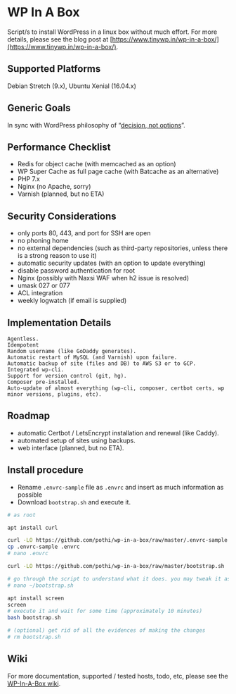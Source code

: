 # WP In A Box

Script/s to install WordPress in a linux box without much effort. For more details, please see the blog post at [https://www.tinywp.in/wp-in-a-box/](https://www.tinywp.in/wp-in-a-box/).

## Supported Platforms

Debian Stretch (9.x), Ubuntu Xenial (16.04.x)

## Generic Goals

In sync with WordPress philosophy of “[decision, not options](https://wordpress.org/about/philosophy/)”.

## Performance Checklist

- Redis for object cache (with memcached as an option)
- WP Super Cache as full page cache (with Batcache as an alternative)
- PHP 7.x
- Nginx (no Apache, sorry)
- Varnish (planned, but no ETA)

## Security Considerations

- only ports 80, 443, and port for SSH are open
- no phoning home
- no external dependencies (such as third-party repositories, unless there is a strong reason to use it)
- automatic security updates (with an option to update everything)
- disable password authentication for root
- Nginx (possibly with Naxsi WAF when h2 issue is resolved)
- umask 027 or 077
- ACL integration
- weekly logwatch (if email is supplied)

## Implementation Details

    Agentless.
    Idempotent
    Random username (like GoDaddy generates).
    Automatic restart of MySQL (and Varnish) upon failure.
    Automatic backup of site (files and DB) to AWS S3 or to GCP.
    Integrated wp-cli.
    Support for version control (git, hg).
    Composer pre-installed.
    Auto-update of almost everything (wp-cli, composer, certbot certs, wp minor versions, plugins, etc).

## Roadmap

- automatic Certbot / LetsEncrypt installation and renewal (like Caddy).
- automated setup of sites using backups.
- web interface (planned, but no ETA).

## Install procedure

- Rename `.envrc-sample` file as `.envrc` and insert as much information as possible
- Download `bootstrap.sh` and execute it.

```bash
# as root

apt install curl

curl -LO https://github.com/pothi/wp-in-a-box/raw/master/.envrc-sample
cp .envrc-sample .envrc
# nano .envrc

curl -LO https://github.com/pothi/wp-in-a-box/raw/master/bootstrap.sh

# go through the script to understand what it does. you may tweak it as necessary
# nano ~/bootstrap.sh

apt install screen
screen
# execute it and wait for some time (approximately 10 minutes)
bash bootstrap.sh

# (optional) get rid of all the evidences of making the changes
# rm bootstrap.sh

```

## Wiki

For more documentation, supported / tested hosts, todo, etc, please see the [WP-In-A-Box wiki](https://github.com/pothi/wp-in-a-box/wiki).
